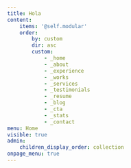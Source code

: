 ```yaml
---
title: Hola
content:
    items: '@self.modular'
    order:
        by: custom
        dir: asc
        custom:
            - _home
            - _about
            - _experience
            - _works
            - _services
            - _testimonials
            - _resume
            - _blog
            - _cta
            - _stats
            - _contact
menu: Home
visible: true
admin:
    children_display_order: collection
onpage_menu: true
---
```


